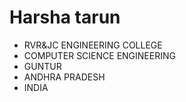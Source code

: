 # Harsha tarun
- RVR&JC ENGINEERING COLLEGE 
- COMPUTER SCIENCE ENGINEERING
- GUNTUR
- ANDHRA PRADESH
- INDIA

